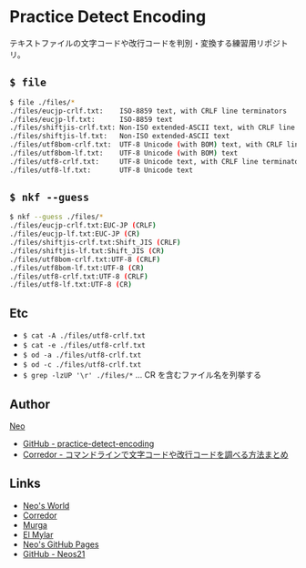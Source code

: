 # Practice Detect Encoding

テキストファイルの文字コードや改行コードを判別・変換する練習用リポジトリ。


## `$ file`

```sh
$ file ./files/*
./files/eucjp-crlf.txt:    ISO-8859 text, with CRLF line terminators
./files/eucjp-lf.txt:      ISO-8859 text
./files/shiftjis-crlf.txt: Non-ISO extended-ASCII text, with CRLF line terminators
./files/shiftjis-lf.txt:   Non-ISO extended-ASCII text
./files/utf8bom-crlf.txt:  UTF-8 Unicode (with BOM) text, with CRLF line terminators
./files/utf8bom-lf.txt:    UTF-8 Unicode (with BOM) text
./files/utf8-crlf.txt:     UTF-8 Unicode text, with CRLF line terminators
./files/utf8-lf.txt:       UTF-8 Unicode text
```


## `$ nkf --guess`

```sh
$ nkf --guess ./files/*
./files/eucjp-crlf.txt:EUC-JP (CRLF)
./files/eucjp-lf.txt:EUC-JP (CR)
./files/shiftjis-crlf.txt:Shift_JIS (CRLF)
./files/shiftjis-lf.txt:Shift_JIS (CR)
./files/utf8bom-crlf.txt:UTF-8 (CRLF)
./files/utf8bom-lf.txt:UTF-8 (CR)
./files/utf8-crlf.txt:UTF-8 (CRLF)
./files/utf8-lf.txt:UTF-8 (CR)
```


## Etc

- `$ cat -A ./files/utf8-crlf.txt`
- `$ cat -e ./files/utf8-crlf.txt`
- `$ od -a ./files/utf8-crlf.txt`
- `$ od -c ./files/utf8-crlf.txt`
- `$ grep -lzUP '\r' ./files/*` … CR を含むファイル名を列挙する

## Author

[Neo](http://neo.s21.xrea.com/)

- [GitHub - practice-detect-encoding](https://github.com/Neos21/practice-detect-encoding)
- [Corredor -  コマンドラインで文字コードや改行コードを調べる方法まとめ](http://neos21.hatenablog.com/entry/2018/04/11/080000)


## Links

- [Neo's World](http://neo.s21.xrea.com/)
- [Corredor](http://neos21.hatenablog.com/)
- [Murga](http://neos21.hatenablog.jp/)
- [El Mylar](http://neos21.hateblo.jp/)
- [Neo's GitHub Pages](https://neos21.github.io/)
- [GitHub - Neos21](https://github.com/Neos21/)
